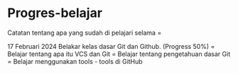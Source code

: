 # Progres-belajar
Catatan tentang apa yang sudah di pelajari selama =

17 Februari  2024
Belakar kelas dasar Git dan Github. (Progress 50%)
= Belajar tentang apa itu VCS dan Git
= Belajar tentang pengetahuan dasar Git
= Belajar menggunakan tools - tools di GitHub

